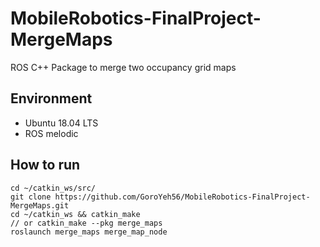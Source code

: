 # MobileRobotics-FinalProject-MergeMaps
ROS C++ Package to merge two occupancy grid maps


## Environment
- Ubuntu 18.04 LTS
- ROS melodic

## How to run

```
cd ~/catkin_ws/src/
git clone https://github.com/GoroYeh56/MobileRobotics-FinalProject-MergeMaps.git
cd ~/catkin_ws && catkin_make
// or catkin_make --pkg merge_maps
roslaunch merge_maps merge_map_node
```

